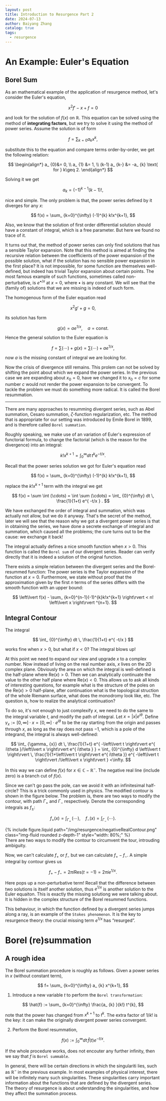 ```yaml
---
layout: post
title: Introduction to Resurgence Part 2
date: 2024-07-13
author: Baiyang Zhang
catalog: true
tags:
  - resurgence
---
```


# An Example: Euler's Equation

## Borel Sum

As an mathematical example of the application of resurgence method, let's consider the Euler's equation,

$$
x^{2}f'-x+f=0
$$

and look for the solution of $f(x)$ on $\mathbb{R}$. This equation can be solved using the method of **integrating factors**, but we try to solve it using the method of power series. Assume the solution is of form

$$
f = \sum_ {k=0} a_ {k} x^{k},
$$

substitute this to the equation and compare terms order-by-order, we get the following relation:

$$
\begin{align*}
a_ {0}&= 0, \\
a_ {1} &= 1, \\
(k-1) a_ {k-} &= -a_ {k} \text{ for } k\geq 2.
\end{align*}
$$

Solving it we get 

$$
a_ {k} = (-1)^{k-1}(k-1)!,
$$

nice and simple. The only problem is that, the power series defined by it diverges for any $x$:

$$
f(x) = \sum_ {k=0}^{\infty} (-1)^{k} k!x^{k+1},
$$

Also, we know that the solution of first order differential solution should have a constant of integral, which is a free parameter. But here we found no trace of it. 

It turns out that, the method of power series can only find solutions that has a sensible Taylor expansion. Note that this method is aimed at finding the recursive relation between the coefficients of the power expansion of the possible solution, what if the solution has no sensible power expansion in the first place? It is not impossible, for some function are themselves well-defined, but indeed has trivial Taylor expansion about certain points. The most famous example of such functions, sometimes called non-perturbative, is $e^{ \bullet/x }$ at $x=0$, where $\bullet$ is any constant. We will see that the (family of) solutions that we are missing is indeed of such form. 

The homogenous form of the Euler equation read 

$$
x^{2}g' +g=0,
$$

its solution has form 

$$
g(x) = a e^{ 1/x }, \quad  a = \text{const}.
$$

Hence the general solution to the Euler equation is 

$$
f = \sum(\cdots) + g(x) = \sum(\cdots) + a e^{ 1/x },
$$

now $a$ is the missing constant of integral we are looking for.

Now the crisis of divergence still remains. This prolem can not be solved by shifting the point about which we expand the power series. In the previous case we are expanding about $x_ {0}=0$, have we changed it to $x_ {0}=c$ for some number $c$ would not render the power expansion to be convergent. To tackle the problem we must do something more radical. It is called the Borel resummation. 

 - - -

There are many approaches to resumming divergent series, such as Abel summation, Cesaro summation, $\zeta$-function regularization, etc. The method that is appropriate for our setting was introduced by Emile Borel in 1899, and is therefore called `Borel summation`.

Roughly speaking, we make use of an variation of Euler's expression of functorial formula, to change the factorial (which is the reason for the divergence) into an integral:

$$
k! x^{k+1} = \int_ {0}^{\infty} dt \, t^{k} e^{ -t/x } .
$$

Recall that the power series solution we got for Euler's equation read

$$
f(x) = \sum_ {k=0}^{\infty} (-1)^{k} k!x^{k+1},
$$

replace the $k!x^{k+1}$ term with the integral we get 

$$
f(x) = \sum \int (\cdots) = \int \sum (\cdots) = \int_ {0}^{\infty} dt \, \frac{1}{1+t} e^{ -t/x } .
$$

We have exchanged the order of integral and summation, which was actually not allow, but we do it anyway. That's the secret of the method, later we will see that the reason why we got a divergent power series is that in obtaining the series, we have done a secrete exchange of integral and summation, which caused all the problems; the cure turns out to be the cause: we exchange it back!

The integral actually defines a nice smooth function when $x>0$. This function is called the `Borel sum` of our divergent series. Reader can verify directly that it is indeed a solution of the original function.

There exists a simple relation between the divergent series and the Borel-resummed function: The power series is the Taylor expansion of the function at $x=0$. Furthermore, we state without proof that the approximation given by the first $n$ terms of the series differs with the smooth function with an upper bound:

$$
\left\lvert f(x) - \sum_ {k=0}^{n-1}(-1)^{k}k!x^{k+1} \right\rvert < n! \left\lvert x \right\rvert ^{n+1}.
$$

## Integral Contour

The integral 

$$
\int_ {0}^{\infty} dt \, \frac{1}{1+t} e^{ -t/x } 
$$

works fine when $x>0$, but what if $x<0$? The integral blows up! 

At this point we need to expand our view and upgrade $x$ to a complex number. Now instead of living on the real number axis, $x$ lives on the 2D complex plane. Obviously the area on which the integral is well-defined is the half-plane where $\text{Re}(x)>0$. Then we can analytically continuate the value to the other half plane where $\text{Re}(x)<0$. This allows us to ask all kinds of interesting questions, for example what is the structure of the poles on the $\text{Re}(x)>0$ half-plane, after continuation what is the topological struction of the whole Riemann surface, what does the monodromy look like, etc. The question is, how to realize the analytical continuation?

To do so, it's not enough to just complexify $x$, we need to do the same to the integral variable $t$, and modify the path of integral. Let $x=\left\lvert x \right\rvert e^{ i\theta }$. Define $\gamma_ {x}:= [0,\infty ] \cdot x = [0,\infty ] \cdot e^{ i\theta }$ to be the ray starting from the origin and passes through $x$, as long as the ray does not pass $-1$, which is a pole of the integrand, the integral is always well-defined:

$$
\int_ {\gamma_ {x}} dt \, \frac{1}{1+t} e^{ -\left\lvert t \right\rvert e^{ i\theta }/\left\lvert x \right\rvert e^{ i\theta } } 
= \int_ {0}^{\infty} d \left\lvert t \right\rvert  \, \frac{1}{1+\left\lvert t \right\rvert e^{ i\theta }} e^{ -\left\lvert t \right\rvert /\left\lvert x \right\rvert } <\infty.
$$

In this way we can define $f(x)$ for $x\in \mathbb{C} - \mathbb{R}^{-}$. The negative real line (include zero) is a branch cut of $f(x)$. 

Since we can't go pass the pole, can we avoid it with an infinitesimal half-circle? This is a trick commonly used in physics. The modified contour is shown in the figure below. The problem is, there are two ways to modify the contour, with path $\Gamma_ {+}$ and $\Gamma_ {-}$ respectively. Denote the corresponding integrals as $f_ {\pm}$:

$$
f_ {+} (x) = \int_ {\Gamma_ {+}} \,  (\cdots),\quad f_ {-} (x) = \int_ {\Gamma_ {-}} \,  (\cdots).
$$

<div class="row mt-3">
    <div class="col-sm mt-3 mt-md-0">
        {% include figure.liquid path="/img/resurgence/negativeRealContour.png" class="img-fluid rounded z-depth-1" style="width: 80%;" %}
    </div>
</div>
<div class="caption">
    There are two ways to modify the contour to circumvent the tour, introuding ambiguity.
</div>

Now, we can't calculate $f_ {+}$ or $f_ {-}$ but we can calculate $f_ {+}-f_ {-}$. A simple integral by contour gives us 

$$
f_ {+}-f_ {-} = 2\pi i \text{Res}(t=-1) = 2\pi i e^{ 1/x }.
$$

Here pops up a non-perturbative term! Recall that the difference between two solutions is itself another solution, thus $e^{ 1/x }$ is another solution to the Euler equaiton. This is exactly the missing solutiong we were talking about. It is hidden in the complex structure of the Borel resummed functions.

This behaviour, in which the function defined by a divergent series jumps along a ray, is an example of the `Stokes phenomenon`. It is the key to resurgence theory: the crucial missing term $e^{ 1/x }$ has “resurged”.

# Borel (re)summation

## A rough idea

The Borel summation procedure is roughly as follows. Given a power series in $x$ (without constant term), 

$$
f= \sum_ {k=0}^{\infty} a_ {k} x^{k+1},
$$

1. Introduce a new variable $t$ to perform the `Borel transformation`:

$$
\hat{f} := \sum_ {k=0}^{\infty} \frac{a_ {k} }{k!} t^{k},
$$

note that the power has changed from $x^{k+1}$ to $t^{k}$. The extra factor of $1 / k!$ is the key: it can make the originally divergent power series convergent. 

2. Perform the Borel resummation,

$$
f(x) := \int_ {0}^{\infty} dt \, \hat{f}(t) e^{ -t/x }. 
$$

If the whole procedure works, does not encouter any further infinity, then we say that $f$ is `Borel summable`. 

In general, there will be certain directions in which the singulariti lies, such as $\mathbb{R}^{-}$ in the previous example. In most examples of physical interest, there will be infinitely many such singularities. These singularities carry important information about the functions that are defined by the divergent series. The theory of resurgence is about understanding the singularities, and how they affect the summation process.
